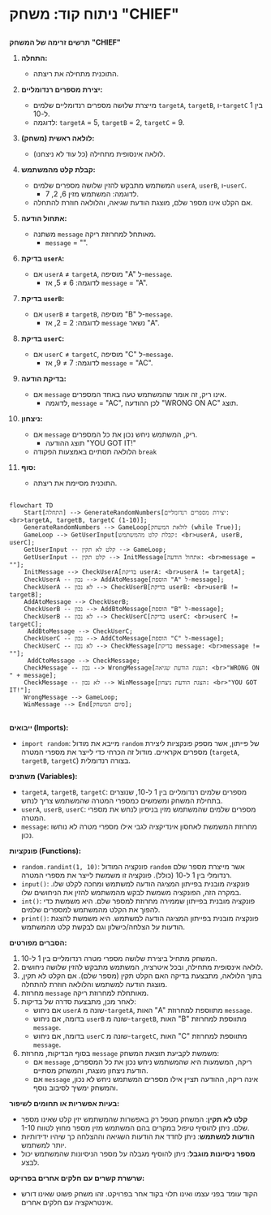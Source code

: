 # ניתוח קוד: משחק "CHIEF"

## <algorithm>

**תרשים זרימה של המשחק "CHIEF"**

1.  **התחלה:**
    *   התוכנית מתחילה את ריצתה.
    
2.  **יצירת מספרים רנדומליים:**
    *   מייצרת שלושה מספרים רנדומליים שלמים `targetA`, `targetB`, ו-`targetC` בין 1 ל-10.
    *   לדוגמה: `targetA` = 5, `targetB` = 2, `targetC` = 9.
    
3.  **לולאה ראשית (משחק):**
    *   לולאה אינסופית מתחילה (כל עוד לא ניצחנו).
    
4.  **קבלת קלט מהמשתמש:**
    *   המשתמש מתבקש להזין שלושה מספרים שלמים `userA`, `userB`, ו-`userC`.
        *   לדוגמה: המשתמש מזין 6, 2, 7.
    *   אם הקלט אינו מספר שלם, מוצגת הודעת שגיאה, והלולאה חוזרת להתחלה.
    
5.  **אתחול הודעה:**
    *   משתנה `message` מאותחל למחרוזת ריקה.
        *   `message` = "".
        
6.  **בדיקת `userA`:**
    *   אם `userA` ≠ `targetA`, מוסיפה "A" ל-`message`.
        *   לדוגמה: 6 ≠ 5, אז `message` = "A".
        
7.  **בדיקת `userB`:**
    *   אם `userB` ≠ `targetB`, מוסיפה "B" ל-`message`.
        *   לדוגמה: 2 = 2, אז `message` נשאר "A".
        
8.  **בדיקת `userC`:**
    *   אם `userC` ≠ `targetC`, מוסיפה "C" ל-`message`.
        *   לדוגמה: 7 ≠ 9, אז `message` = "AC".
    
9. **בדיקת הודעה:**
    * אם `message` אינו ריק, זה אומר שהמשתמש טעה באחד המספרים.
        * לדוגמה, `message` = "AC", לכן ההודעה "WRONG ON AC" תוצג.
    
10. **ניצחון:**
    * אם `message` ריק, המשתמש ניחש נכון את כל המספרים.
        * תוצג ההודעה "YOU GOT IT!"
    * הלולאה תסתיים באמצעות הפקודה `break`
        
11. **סוף:**
    * התוכנית מסיימת את ריצתה.

## <mermaid>

```mermaid
flowchart TD
    Start[התחלה] --> GenerateRandomNumbers[יצירת מספרים רנדומליים: <br>targetA, targetB, targetC (1-10)];
    GenerateRandomNumbers --> GameLoop[לולאת המשחק (while True)];
    GameLoop --> GetUserInput[קבלת קלט מהמשתמש: <br>userA, userB, userC];
    GetUserInput -- קלט לא תקין --> GameLoop;
    GetUserInput -- קלט תקין --> InitMessage[אתחול הודעה: <br>message = ""];
    InitMessage --> CheckUserA[בדיקת userA: <br>userA != targetA];
    CheckUserA -- נכון --> AddAtoMessage[הוספת "A" ל-message];
    CheckUserA -- לא נכון --> CheckUserB[בדיקת userB: <br>userB != targetB];
    AddAtoMessage --> CheckUserB;
    CheckUserB -- נכון --> AddBtoMessage[הוספת "B" ל-message];
    CheckUserB -- לא נכון --> CheckUserC[בדיקת userC: <br>userC != targetC];
     AddBtoMessage --> CheckUserC;
    CheckUserC -- נכון --> AddCtoMessage[הוספת "C" ל-message];
    CheckUserC -- לא נכון --> CheckMessage[בדיקת message: <br>message != ""];
     AddCtoMessage --> CheckMessage;
    CheckMessage -- נכון --> WrongMessage[הצגת הודעת שגיאה: <br>"WRONG ON " + message];
    CheckMessage -- לא נכון --> WinMessage[הצגת הודעת ניצחון: <br>"YOU GOT IT!"];
    WrongMessage --> GameLoop;
    WinMessage --> End[סיום המשחק];
```

## <explanation>

**ייבואים (Imports):**

*   `import random`: מייבא את מודול `random` של פייתון, אשר מספק פונקציות ליצירת מספרים אקראיים. מודול זה הכרחי כדי לייצר את מספרי המטרה (`targetA`, `targetB`, `targetC`) בצורה רנדומלית.

**משתנים (Variables):**

*   `targetA`, `targetB`, `targetC`: מספרים שלמים רנדומליים בין 1 ל-10, שנוצרים בתחילת המשחק ומשמשים כמספרי המטרה שהמשתמש צריך לנחש.
*   `userA`, `userB`, `userC`: מספרים שלמים שהמשתמש מזין בניסיון לנחש את מספרי המטרה.
*   `message`: מחרוזת המשמשת לאחסון אינדיקציה לגבי אילו מספרי מטרה לא נוחשו נכון.

**פונקציות (Functions):**

*   `random.randint(1, 10)`: פונקציה המודול `random` אשר מייצרת מספר שלם רנדומלי בין 1 ל-10 (כולל). פונקציה זו משמשת לייצר את מספרי המטרה.
*   `input()`: פונקציה מובנית בפייתון המציגה הודעה למשתמש ומחכה לקלט שלו. במקרה הזה, הפונקציה משמשת לבקש מהמשתמש להזין את הניחושים שלו.
*   `int()`: פונקציה מובנית בפייתון שממירה מחרוזת למספר שלם. היא משמשת כדי להפוך את הקלט מהמשתמש למספרים שלמים.
*   `print()`: פונקציה מובנית בפייתון המציגה הודעה למשתמש. היא משמשת להצגת הודעות על הצלחה/כישלון וגם לבקשת קלט מהמשתמש.

**הסברים מפורטים:**

1.  המשחק מתחיל ביצירת שלושה מספרי מטרה רנדומליים בין 1 ל-10.
2.  לולאה אינסופית מתחילה, ובכל איטרציה, המשתמש מתבקש להזין שלושה ניחושים.
3.  בתוך הלולאה, מתבצעת בדיקה האם הקלט תקין (מספר שלם). אם הקלט לא תקין, מוצגת הודעה למשתמש והלולאה חוזרת להתחלה.
4.  מחרוזת `message` מאותחלת למחרוזת ריקה.
5.  לאחר מכן, מתבצעת סדרה של בדיקות:
    *   אם ניחוש `userA` שונה מ-`targetA`, האות "A" מתווספת למחרוזת `message`.
    *   בדומה, אם ניחוש `userB` שונה מ-`targetB`, האות "B" מתווספת למחרוזת `message`.
    *   בדומה, אם ניחוש `userC` שונה מ-`targetC`, האות "C" מתווספת למחרוזת `message`.
6.  בסוף הבדיקות, מחרוזת `message` משמשת לקביעת תוצאת המשחק:
    *   אם `message` ריקה, המשמעות היא שהמשתמש ניחש נכון את כל המספרים, הודעת ניצחון מוצגת, והמשחק מסתיים.
    *   אם `message` אינה ריקה, ההודעה תציין אילו מספרים המשתמש ניחש לא נכון, והמשחק ימשיך לסיבוב נוסף.

**בעיות אפשריות או תחומים לשיפור:**

*   **קלט לא תקין**: המשחק מטפל רק באפשרות שהמשתמש יזין קלט שאינו מספר שלם. ניתן להוסיף טיפול במקרים בהם המשתמש מזין מספר מחוץ לטווח 1-10.
*   **הודעות למשתמש**: ניתן לחדד את הודעות השגיאה וההצלחה כך שיהיו ידידותיות יותר למשתמש.
*   **מספר ניסיונות מוגבל**: ניתן להוסיף מגבלה על מספר הניסיונות שהמשתמש יכול לבצע.

**שרשרת קשרים עם חלקים אחרים בפרויקט:**

*   הקוד עומד בפני עצמו ואינו תלוי בקוד אחר בפרויקט. זהו משחק פשוט שאינו דורש אינטראקציה עם חלקים אחרים.